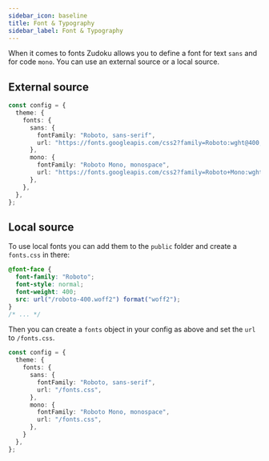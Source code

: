 ```yaml
---
sidebar_icon: baseline
title: Font & Typography
sidebar_label: Font & Typography
---
```


When it comes to fonts Zudoku allows you to define a font for text `sans` and for code `mono`. You can use an external source or a local source.

## External source

```typescript
const config = {
  theme: {
    fonts: {
      sans: {
        fontFamily: "Roboto, sans-serif",
        url: "https://fonts.googleapis.com/css2?family=Roboto:wght@400;700&display=swap",
      },
      mono: {
        fontFamily: "Roboto Mono, monospace",
        url: "https://fonts.googleapis.com/css2?family=Roboto+Mono:wght@400;700&display=swap",
      },
    },
  },
};
```

## Local source

To use local fonts you can add them to the `public` folder and create a `fonts.css` in there:

```css
@font-face {
  font-family: "Roboto";
  font-style: normal;
  font-weight: 400;
  src: url("/roboto-400.woff2") format("woff2");
}
/* ... */
```

Then you can create a `fonts` object in your config as above and set the `url` to `/fonts.css`.

```typescript
const config = {
  theme: {
    fonts: {
      sans: {
        fontFamily: "Roboto, sans-serif",
        url: "/fonts.css",
      },
      mono: {
        fontFamily: "Roboto Mono, monospace",
        url: "/fonts.css",
      },
    }
  },
};
```
